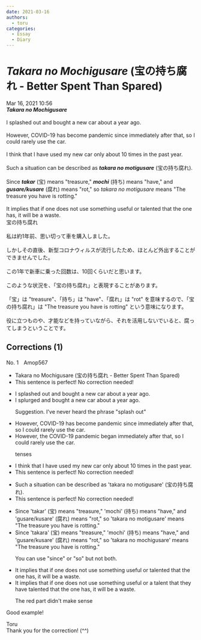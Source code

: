 ```yaml
---
date: 2021-03-16
authors:
  - toru
categories:
  - Essay
  - Diary
---
```


<h1 id="subject_show"><strong><em>Takara no Mochigusare</strong></em> (宝の持ち腐れ - Better Spent Than Spared)</h1>
<div class="date">Mar 16, 2021 10:56</div>
<div id="post"><div id="body_show_ori">
<strong><em>Takara no Mochigusare</strong></em><br/><br/>I splashed out and bought a new car about a year ago.<br/><br/>However, COVID-19 has become pandemic since immediately after that, so I could rarely use the car.<br/><br/>I think that I have used my new car only about 10 times in the past year.<br/><br/>Such a situation can be described as <strong><em>takara no motigusare</em></strong> (宝の持ち腐れ).<br/><br/>Since <strong><em>takar</em></strong> (宝) means "treasure," <strong><em>mochi</em></strong> (持ち) means "have," and <strong><em>gusare/kusare</em></strong> (腐れ) means "rot," so <em>takara no motigusare</em> means "The treasure you have is rotting."<br/><br/>It implies that if one does not use something useful or talented that the one has, it will be a waste.
</div></div>

<!-- more -->

<div id="post_ja"><div id="body_show_mo">
宝の持ち腐れ<br/><br/>私は約1年前、思い切って車を購入しました。<br/><br/>しかしその直後、新型コロナウィルスが流行したため、ほとんど外出することができませんでした。<br/><br/>この1年で新車に乗った回数は、10回くらいだと思います。<br/><br/>このような状況を、「宝の持ち腐れ」と表現することがあります。<br/><br/>「宝」は "treasure"、「持ち」は "have"、「腐れ」は "rot" を意味するので、「宝の持ち腐れ」は "The treasure you have is rotting" という意味になります。<br/><br/>役に立つものや、才能などを持っていながら、それを活用しないでいると、腐ってしまうということです。
</div></div>

## Corrections (1)
<div id="block"><div class="first_name"> No. 1　<span class="just_name">Amop567</span></div><div id="block2">
<ul class="correction_field">
<li class="incorrect">Takara no Mochigusare (宝の持ち腐れ - Better Spent Than Spared)</li>
<li class="corrected perfect">This sentence is perfect! No correction needed!</li>
</ul>
<ul class="correction_field">
<li class="incorrect">I splashed out and bought a new car about a year ago.</li>
<li class="corrected correct">
I <span class="f_blue">splurged</span> and bought a new car about a year ago.
<p class="correction_comment">Suggestion. I've never heard the phrase "splash out"</p>
</li>
</ul>
<ul class="correction_field">
<li class="incorrect">However, COVID-19 has become pandemic since immediately after that, so I could rarely use the car.</li>
<li class="corrected correct">
However, <span class="f_blue">the COVID-19 pandemic began</span> immediately after that, so I could rarely use the car.
<p class="correction_comment">tenses</p>
</li>
</ul>
<ul class="correction_field">
<li class="incorrect">I think that I have used my new car only about 10 times in the past year.</li>
<li class="corrected perfect">This sentence is perfect! No correction needed!</li>
</ul>
<ul class="correction_field">
<li class="incorrect">Such a situation can be described as 'takara no motigusare' (宝の持ち腐れ).</li>
<li class="corrected perfect">This sentence is perfect! No correction needed!</li>
</ul>
<ul class="correction_field">
<li class="incorrect">Since 'takar' (宝) means "treasure," 'mochi' (持ち) means "have," and 'gusare/kusare' (腐れ) means "rot," so 'takara no motigusare' means "The treasure you have is rotting."</li>
<li class="corrected correct">
Since 'takar<span class="f_blue">a</span>' (宝) means "treasure," 'mochi' (持ち) means "have," and 'gusare/kusare' (腐れ) means "rot," <span class="sline"><span class="f_red">so</span></span> 'takara no mo<span class="f_blue">chi</span>gusare' means "The treasure you have is rotting."
<p class="correction_comment">You can use "since" or "so" but not both.</p>
</li>
</ul>
<ul class="correction_field">
<li class="incorrect">It implies that if one does not use something useful or talented that the one has, it will be a waste.</li>
<li class="corrected correct">
It implies that if one does not use something useful or <span class="f_blue">a talent that they have</span> <span class="sline"><span class="f_red">talented that the one has</span></span>, it will be a waste.
<p class="correction_comment">The red part didn't make sense</p>
</li>
</ul>
<p class="comment_small">
 Good example!
</p>

</div><div class="name"><span class="just_name">Toru</span><br>
Thank you for the correction! (^^)
</div>
</div>
